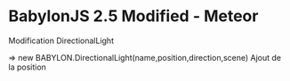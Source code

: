 BabylonJS 2.5 Modified - Meteor
======================

Modification DirectionalLight

=>	new BABYLON.DirectionalLight(name,position,direction,scene)
Ajout de la position